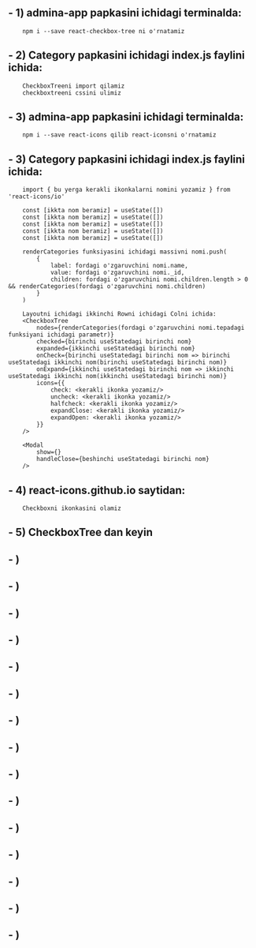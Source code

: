 ## - 1) admina-app papkasini ichidagi terminalda:
        npm i --save react-checkbox-tree ni o'rnatamiz
## - 2) Category papkasini ichidagi index.js faylini ichida:
        CheckboxTreeni import qilamiz
        checkboxtreeni cssini ulimiz
## - 3) admina-app papkasini ichidagi terminalda:
        npm i --save react-icons qilib react-iconsni o'rnatamiz
## - 3) Category papkasini ichidagi index.js faylini ichida:
        import { bu yerga kerakli ikonkalarni nomini yozamiz } from 'react-icons/io'

        const [ikkta nom beramiz] = useState([])
        const [ikkta nom beramiz] = useState([])
        const [ikkta nom beramiz] = useState([])
        const [ikkta nom beramiz] = useState([])
        const [ikkta nom beramiz] = useState([])

        renderCategories funksiyasini ichidagi massivni nomi.push(
            {
                label: fordagi o'zgaruvchini nomi.name,
                value: fordagi o'zgaruvchini nomi._id,
                children: fordagi o'zgaruvchini nomi.children.length > 0 && renderCategories(fordagi o'zgaruvchini nomi.children)
            }
        )

        Layoutni ichidagi ikkinchi Rowni ichidagi Colni ichida:
        <CheckboxTree
            nodes={renderCategories(fordagi o'zgaruvchini nomi.tepadagi funksiyani ichidagi parametr)}
            checked={birinchi useStatedagi birinchi nom}
            expanded={ikkinchi useStatedagi birinchi nom}
            onCheck={birinchi useStatedagi birinchi nom => birinchi useStatedagi ikkinchi nom(birinchi useStatedagi birinchi nom)}
            onExpand={ikkinchi useStatedagi birinchi nom => ikkinchi useStatedagi ikkinchi nom(ikkinchi useStatedagi birinchi nom)}
            icons={{
                check: <kerakli ikonka yozamiz/>
                uncheck: <kerakli ikonka yozamiz/>
                halfcheck: <kerakli ikonka yozamiz/>
                expandClose: <kerakli ikonka yozamiz/>
                expandOpen: <kerakli ikonka yozamiz/>
            }}
        />

        <Modal
            show={}
            handleClose={beshinchi useStatedagi birinchi nom}
        />
## - 4) react-icons.github.io saytidan:
        Checkboxni ikonkasini olamiz
## - 5) CheckboxTree dan keyin 
## - )
## - )
## - )
## - )
## - )
## - )
## - )
## - )
## - )
## - )
## - )
## - )
## - )
## - )
## - )